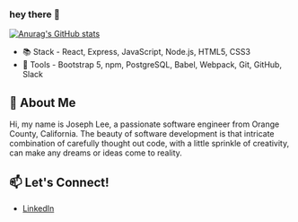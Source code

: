 ### hey there 👋

<!--
**DevJosephLee/DevJosephLee** is a ✨ _special_ ✨ repository because its `README.md` (this file) appears on your GitHub profile.

Here are some ideas to get you started:

- 🔭 I’m currently working on ...
- 🌱 I’m currently learning ...
- 👯 I’m looking to collaborate on ...
- 🤔 I’m looking for help with ...
- 💬 Ask me about ...
- 📫 How to reach me: ...
- 😄 Pronouns: ...
- ⚡ Fun fact: ...
-->

[![Anurag's GitHub stats](https://github-readme-stats.vercel.app/api?username=DevJosephLee)](https://github.com/anuraghazra/github-readme-stats)
- 📚 Stack - React, Express, JavaScript, Node.js, HTML5, CSS3
- 🧰 Tools - Bootstrap 5, npm, PostgreSQL, Babel, Webpack, Git, GitHub, Slack

## 💬 About Me
Hi, my name is Joseph Lee, a passionate software engineer from Orange County, California. The beauty of software development is that intricate combination of carefully thought out code, with a little sprinkle of creativity, can make any dreams or ideas come to reality. 

## 📫 Let's Connect!
- [LinkedIn](https://www.linkedin.com/in/dev-joseph-lee/)

